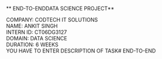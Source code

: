 ** END-TO-ENDDATA SCIENCE PROJECT**   

COMPANY: CODTECH IT SOLUTIONS   
NAME: ANKIT SINGH    
INTERN ID: CT06DG3127    
DOMAIN: DATA SCIENCE    
DURATION: 6 WEEKS      
YOU HAVE TO ENTER DESCRIPTION OF TASK# END-TO-END
